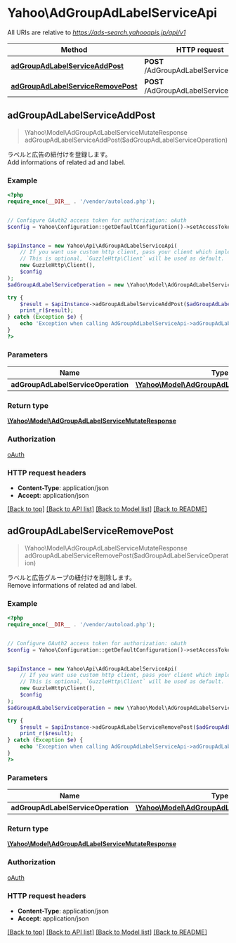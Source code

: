 # Yahoo\AdGroupAdLabelServiceApi

All URIs are relative to *https://ads-search.yahooapis.jp/api/v1*

Method | HTTP request | Description
------------- | ------------- | -------------
[**adGroupAdLabelServiceAddPost**](AdGroupAdLabelServiceApi.md#adGroupAdLabelServiceAddPost) | **POST** /AdGroupAdLabelService/add | 
[**adGroupAdLabelServiceRemovePost**](AdGroupAdLabelServiceApi.md#adGroupAdLabelServiceRemovePost) | **POST** /AdGroupAdLabelService/remove | 



## adGroupAdLabelServiceAddPost

> \Yahoo\Model\AdGroupAdLabelServiceMutateResponse adGroupAdLabelServiceAddPost($adGroupAdLabelServiceOperation)



<div lang=\"ja\">ラベルと広告の紐付けを登録します。</div><div lang=\"en\">Add informations of related ad and label.</div>

### Example

```php
<?php
require_once(__DIR__ . '/vendor/autoload.php');


// Configure OAuth2 access token for authorization: oAuth
$config = Yahoo\Configuration::getDefaultConfiguration()->setAccessToken('YOUR_ACCESS_TOKEN');


$apiInstance = new Yahoo\Api\AdGroupAdLabelServiceApi(
    // If you want use custom http client, pass your client which implements `GuzzleHttp\ClientInterface`.
    // This is optional, `GuzzleHttp\Client` will be used as default.
    new GuzzleHttp\Client(),
    $config
);
$adGroupAdLabelServiceOperation = new \Yahoo\Model\AdGroupAdLabelServiceOperation(); // \Yahoo\Model\AdGroupAdLabelServiceOperation | 

try {
    $result = $apiInstance->adGroupAdLabelServiceAddPost($adGroupAdLabelServiceOperation);
    print_r($result);
} catch (Exception $e) {
    echo 'Exception when calling AdGroupAdLabelServiceApi->adGroupAdLabelServiceAddPost: ', $e->getMessage(), PHP_EOL;
}
?>
```

### Parameters


Name | Type | Description  | Notes
------------- | ------------- | ------------- | -------------
 **adGroupAdLabelServiceOperation** | [**\Yahoo\Model\AdGroupAdLabelServiceOperation**](../Model/AdGroupAdLabelServiceOperation.md)|  | [optional]

### Return type

[**\Yahoo\Model\AdGroupAdLabelServiceMutateResponse**](../Model/AdGroupAdLabelServiceMutateResponse.md)

### Authorization

[oAuth](../../README.md#oAuth)

### HTTP request headers

- **Content-Type**: application/json
- **Accept**: application/json

[[Back to top]](#) [[Back to API list]](../../README.md#documentation-for-api-endpoints)
[[Back to Model list]](../../README.md#documentation-for-models)
[[Back to README]](../../README.md)


## adGroupAdLabelServiceRemovePost

> \Yahoo\Model\AdGroupAdLabelServiceMutateResponse adGroupAdLabelServiceRemovePost($adGroupAdLabelServiceOperation)



<div lang=\"ja\">ラベルと広告グループの紐付けを削除します。</div><div lang=\"en\">Remove informations of related ad and label.</div>

### Example

```php
<?php
require_once(__DIR__ . '/vendor/autoload.php');


// Configure OAuth2 access token for authorization: oAuth
$config = Yahoo\Configuration::getDefaultConfiguration()->setAccessToken('YOUR_ACCESS_TOKEN');


$apiInstance = new Yahoo\Api\AdGroupAdLabelServiceApi(
    // If you want use custom http client, pass your client which implements `GuzzleHttp\ClientInterface`.
    // This is optional, `GuzzleHttp\Client` will be used as default.
    new GuzzleHttp\Client(),
    $config
);
$adGroupAdLabelServiceOperation = new \Yahoo\Model\AdGroupAdLabelServiceOperation(); // \Yahoo\Model\AdGroupAdLabelServiceOperation | 

try {
    $result = $apiInstance->adGroupAdLabelServiceRemovePost($adGroupAdLabelServiceOperation);
    print_r($result);
} catch (Exception $e) {
    echo 'Exception when calling AdGroupAdLabelServiceApi->adGroupAdLabelServiceRemovePost: ', $e->getMessage(), PHP_EOL;
}
?>
```

### Parameters


Name | Type | Description  | Notes
------------- | ------------- | ------------- | -------------
 **adGroupAdLabelServiceOperation** | [**\Yahoo\Model\AdGroupAdLabelServiceOperation**](../Model/AdGroupAdLabelServiceOperation.md)|  | [optional]

### Return type

[**\Yahoo\Model\AdGroupAdLabelServiceMutateResponse**](../Model/AdGroupAdLabelServiceMutateResponse.md)

### Authorization

[oAuth](../../README.md#oAuth)

### HTTP request headers

- **Content-Type**: application/json
- **Accept**: application/json

[[Back to top]](#) [[Back to API list]](../../README.md#documentation-for-api-endpoints)
[[Back to Model list]](../../README.md#documentation-for-models)
[[Back to README]](../../README.md)

